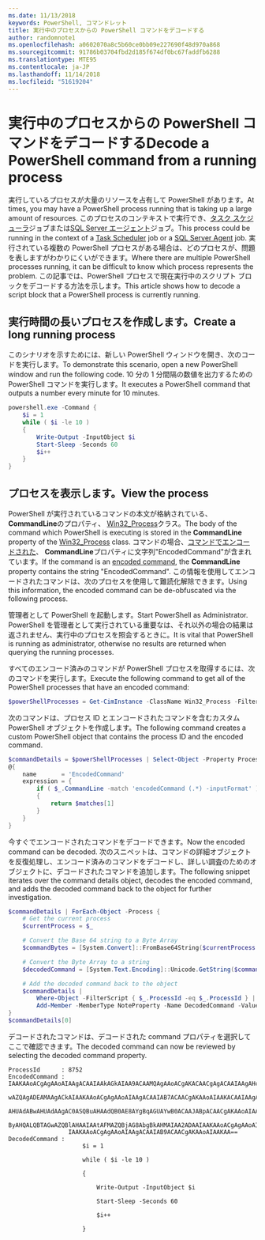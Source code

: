 ```yaml
---
ms.date: 11/13/2018
keywords: PowerShell, コマンドレット
title: 実行中のプロセスからの PowerShell コマンドをデコードする
author: randomnote1
ms.openlocfilehash: a0602070a8c5b60ce0bb09e227690f48d970a868
ms.sourcegitcommit: 91786b03704fbd2d185f674df0bc67faddfb6288
ms.translationtype: MTE95
ms.contentlocale: ja-JP
ms.lasthandoff: 11/14/2018
ms.locfileid: "51619204"
---
```

# <a name="decode-a-powershell-command-from-a-running-process"></a><span data-ttu-id="99617-103">実行中のプロセスからの PowerShell コマンドをデコードする</span><span class="sxs-lookup"><span data-stu-id="99617-103">Decode a PowerShell command from a running process</span></span>

<span data-ttu-id="99617-104">実行しているプロセスが大量のリソースを占有して PowerShell があります。</span><span class="sxs-lookup"><span data-stu-id="99617-104">At times, you may have a PowerShell process running that is taking up a large amount of resources.</span></span>
<span data-ttu-id="99617-105">このプロセスのコンテキストで実行でき、[タスク スケジューラ][]ジョブまたは[SQL Server エージェント][]ジョブ。</span><span class="sxs-lookup"><span data-stu-id="99617-105">This process could be running in the context of a [Task Scheduler][] job or a [SQL Server Agent][] job.</span></span> <span data-ttu-id="99617-106">実行されている複数の PowerShell プロセスがある場合は、どのプロセスが、問題を表しますがわかりにくいができます。</span><span class="sxs-lookup"><span data-stu-id="99617-106">Where there are multiple PowerShell processes running, it can be difficult to know which process represents the problem.</span></span> <span data-ttu-id="99617-107">この記事では、PowerShell プロセスで現在実行中のスクリプト ブロックをデコードする方法を示します。</span><span class="sxs-lookup"><span data-stu-id="99617-107">This article shows how to decode a script block that a PowerShell process is currently running.</span></span>

## <a name="create-a-long-running-process"></a><span data-ttu-id="99617-108">実行時間の長いプロセスを作成します。</span><span class="sxs-lookup"><span data-stu-id="99617-108">Create a long running process</span></span>

<span data-ttu-id="99617-109">このシナリオを示すためには、新しい PowerShell ウィンドウを開き、次のコードを実行します。</span><span class="sxs-lookup"><span data-stu-id="99617-109">To demonstrate this scenario, open a new PowerShell window and run the following code.</span></span> <span data-ttu-id="99617-110">10 分の 1 分間隔の数値を出力するための PowerShell コマンドを実行します。</span><span class="sxs-lookup"><span data-stu-id="99617-110">It executes a PowerShell command that outputs a number every minute for 10 minutes.</span></span>

```powershell
powershell.exe -Command {
    $i = 1
    while ( $i -le 10 )
    {
        Write-Output -InputObject $i
        Start-Sleep -Seconds 60
        $i++
    }
}
```

## <a name="view-the-process"></a><span data-ttu-id="99617-111">プロセスを表示します。</span><span class="sxs-lookup"><span data-stu-id="99617-111">View the process</span></span>

<span data-ttu-id="99617-112">PowerShell が実行されているコマンドの本文が格納されている、 **CommandLine**のプロパティ、 [Win32_Process][]クラス。</span><span class="sxs-lookup"><span data-stu-id="99617-112">The body of the command which PowerShell is executing is stored in the **CommandLine** property of the [Win32_Process][] class.</span></span> <span data-ttu-id="99617-113">コマンドの場合、[コマンドでエンコードされた][]、 **CommandLine**プロパティに文字列"EncodedCommand"が含まれています。</span><span class="sxs-lookup"><span data-stu-id="99617-113">If the command is an [encoded command][], the **CommandLine** property contains the string "EncodedCommand".</span></span> <span data-ttu-id="99617-114">この情報を使用してエンコードされたコマンドは、次のプロセスを使用して難読化解除できます。</span><span class="sxs-lookup"><span data-stu-id="99617-114">Using this information, the encoded command can be de-obfuscated via the following process.</span></span>

<span data-ttu-id="99617-115">管理者として PowerShell を起動します。</span><span class="sxs-lookup"><span data-stu-id="99617-115">Start PowerShell as Administrator.</span></span> <span data-ttu-id="99617-116">PowerShell を管理者として実行されている重要なは、それ以外の場合の結果は返されません、実行中のプロセスを照会するときに。</span><span class="sxs-lookup"><span data-stu-id="99617-116">It is vital that PowerShell is running as administrator, otherwise no results are returned when querying the running processes.</span></span>

<span data-ttu-id="99617-117">すべてのエンコード済みのコマンドが PowerShell プロセスを取得するには、次のコマンドを実行します。</span><span class="sxs-lookup"><span data-stu-id="99617-117">Execute the following command to get all of the PowerShell processes that have an encoded command:</span></span>

```powershell
$powerShellProcesses = Get-CimInstance -ClassName Win32_Process -Filter 'CommandLine LIKE "%EncodedCommand%"'
```

<span data-ttu-id="99617-118">次のコマンドは、プロセス ID とエンコードされたコマンドを含むカスタム PowerShell オブジェクトを作成します。</span><span class="sxs-lookup"><span data-stu-id="99617-118">The following command creates a custom PowerShell object that contains the process ID and the encoded command.</span></span>

```powershell
$commandDetails = $powerShellProcesses | Select-Object -Property ProcessId,
@{
    name       = 'EncodedCommand'
    expression = {
        if ( $_.CommandLine -match 'encodedCommand (.*) -inputFormat' )
        {
            return $matches[1]
        }
    }
}
```

<span data-ttu-id="99617-119">今すぐでエンコードされたコマンドをデコードできます。</span><span class="sxs-lookup"><span data-stu-id="99617-119">Now the encoded command can be decoded.</span></span> <span data-ttu-id="99617-120">次のスニペットは、コマンドの詳細オブジェクトを反復処理し、エンコード済みのコマンドをデコードし、詳しい調査のためのオブジェクトに、デコードされたコマンドを追加します。</span><span class="sxs-lookup"><span data-stu-id="99617-120">The following snippet iterates over the command details object, decodes the encoded command, and adds the decoded command back to the object for further investigation.</span></span>

```powershell
$commandDetails | ForEach-Object -Process {
    # Get the current process
    $currentProcess = $_

    # Convert the Base 64 string to a Byte Array
    $commandBytes = [System.Convert]::FromBase64String($currentProcess.EncodedCommand)

    # Convert the Byte Array to a string
    $decodedCommand = [System.Text.Encoding]::Unicode.GetString($commandBytes)

    # Add the decoded command back to the object
    $commandDetails |
        Where-Object -FilterScript { $_.ProcessId -eq $_.ProcessId } |
        Add-Member -MemberType NoteProperty -Name DecodedCommand -Value $decodedCommand
}
$commandDetails[0]
```

<span data-ttu-id="99617-121">デコードされたコマンドは、デコードされた command プロパティを選択してここで確認できます。</span><span class="sxs-lookup"><span data-stu-id="99617-121">The decoded command can now be reviewed by selecting the decoded command property.</span></span>

```output
ProcessId      : 8752
EncodedCommand : IAAKAAoACgAgAAoAIAAgACAAIAAkAGkAIAA9ACAAMQAgAAoACgAKACAACgAgACAAIAAgAHcAaABpAGwAZQAgACgAIAAkAGkAIAAtAG
                 wAZQAgADEAMAAgACkAIAAKAAoACgAgAAoAIAAgACAAIAB7ACAACgAKAAoAIAAKACAAIAAgACAAIAAgACAAIABXAHIAaQB0AGUALQBP
                 AHUAdABwAHUAdAAgAC0ASQBuAHAAdQB0AE8AYgBqAGUAYwB0ACAAJABpACAACgAKAAoAIAAKACAAIAAgACAAIAAgACAAIABTAHQAYQ
                 ByAHQALQBTAGwAZQBlAHAAIAAtAFMAZQBjAG8AbgBkAHMAIAA2ADAAIAAKAAoACgAgAAoAIAAgACAAIAAgACAAIAAgACQAaQArACsA
                 IAAKAAoACgAgAAoAIAAgACAAIAB9ACAACgAKAAoAIAAKAA==
DecodedCommand :
                     $i = 1

                     while ( $i -le 10 )

                     {

                         Write-Output -InputObject $i

                         Start-Sleep -Seconds 60

                         $i++

                     }
```

[タスク スケジューラ]: /windows/desktop/TaskSchd/task-scheduler-start-page
[Task Scheduler]: /windows/desktop/TaskSchd/task-scheduler-start-page
[SQL Server エージェント]: /sql/ssms/agent/sql-server-agent
[SQL Server Agent]: /sql/ssms/agent/sql-server-agent
[Win32_Process]: /windows/desktop/CIMWin32Prov/win32-process
[コマンドでエンコードされた]: /powershell/scripting/core-powershell/console/powershell.exe-command-line-help#-encodedcommand-
[encoded command]: /powershell/scripting/core-powershell/console/powershell.exe-command-line-help#-encodedcommand-
